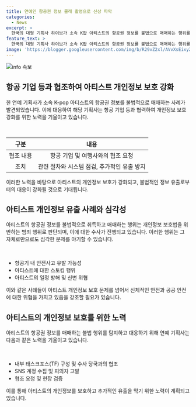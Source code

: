 ```yaml
---
title: 연예인 항공권 정보 몰래 촬영으로 신상 파악
categories:
  - News
excerpt: >
  한국의 대형 기획사 하이브가 소속 K팝 아티스트의 항공권 정보를 불법으로 매매하는 행위를 적발하고, 이를 수사 당국에 신고했다. 아티스트의 개인정보를 상품화하고 거래하는 행위에 대해 무관용 원칙으로 처리하겠다고 밝혔으며, 항공사와 여행사에 협조를 요청했다. 수익을 챙긴 피의자들을 검찰에 송치했고, 추가 조사와 사법 절차에 적극 협조할 것이라고 강조했다. 이러한 행위는 아티스트의 신변을 위협하고, 안전사고를 유발할 수 있는 매우 심각한 문제로 지적했다.
feature_text: >
  한국의 대형 기획사 하이브가 소속 K팝 아티스트의 항공권 정보를 불법으로 매매하는 행위를 적발하고, 이를 수사 당국에 신고했다. 아티스트의 개인정보를 상품화하고 거래하는 행위에 대해 무관용 원칙으로 처리하겠다고 밝혔으며, 항공사와 여행사에 협조를 요청했다. 수익을 챙긴 피의자들을 검찰에 송치했고, 추가 조사와 사법 절차에 적극 협조할 것이라고 강조했다. 이러한 행위는 아티스트의 신변을 위협하고, 안전사고를 유발할 수 있는 매우 심각한 문제로 지적했다.
image: 'https://blogger.googleusercontent.com/img/b/R29vZ2xl/AVvXsEixyZcFfHzMRdzZMjFBmAUKJYCLCGyLL1o632UiGVXcaFdKo_bkvkuCioo0uUKlGfBVcT3P84aROyZIXSBEx3Aw5nCQ3pTgDom1WDC4m8eifvWiAmWEEVb4x6G_l8C0QH225ldMjyaFvpxGEBGNO37VmDTDMHGhJPq73UglMfDca1-0aw/s1600/blogspot.png'
---
```


<p><img src="https://blogger.googleusercontent.com/img/b/R29vZ2xl/AVvXsEixyZcFfHzMRdzZMjFBmAUKJYCLCGyLL1o632UiGVXcaFdKo_bkvkuCioo0uUKlGfBVcT3P84aROyZIXSBEx3Aw5nCQ3pTgDom1WDC4m8eifvWiAmWEEVb4x6G_l8C0QH225ldMjyaFvpxGEBGNO37VmDTDMHGhJPq73UglMfDca1-0aw/s1600/blogspot.png" alt="info 속보" /></p>

<h2 data-ke-size="size26">항공 기업 등과 협조하여 아티스트 개인정보 보호 강화</h2>

<p data-ke-size="size16">한 연예 기획사가 소속 K-pop 아티스트의 항공권 정보를 불법적으로 매매하는 사례가 발견되었습니다. 이에 대응하여 해당 기획사는 항공 기업 등과 협력하여 개인정보 보호 강화를 위한 노력을 기울이고 있습니다.</p>

<p data-ke-size="size16">&nbsp;</p>

<table>
<thead>
<tr>
<th style="text-align: center;">구분</th>
<th style="text-align: center;">내용</th>
</tr>
</thead>
<tbody>
<tr>
<td style="text-align: center;">협조 내용</td>
<td style="text-align: center;">항공 기업 및 여행사와의 협조 요청</td>
</tr>
<tr>
<td style="text-align: center;">조치</td>
<td style="text-align: center;">관련 절차와 시스템 점검, 추가적인 유출 방지</td>
</tr>
</tbody>
</table>

<p data-ke-size="size16">이러한 노력을 바탕으로 아티스트의 개인정보 보호가 강화되고, 불법적인 정보 유출로부터의 대응이 강화될 것으로 기대됩니다.</p>

<h2 data-ke-size="size26">아티스트 개인정보 유출 사례와 심각성</h2>

<p data-ke-size="size16">아티스트의 항공권 정보를 불법적으로 취득하고 매매하는 행위는 개인정보 보호법을 위반하는 범죄 행위로 판단되며, 이에 대한 수사가 진행되고 있습니다. 이러한 행위는 그 자체로만으로도 심각한 문제를 야기할 수 있습니다.</p>

<p data-ke-size="size16">&nbsp;</p>

<ul>
<li>항공기 내 안전사고 유발 가능성</li>
<li>아티스트에 대한 스토킹 행위</li>
<li>아티스트의 일정 방해 및 신변 위협</li>
</ul>

<p data-ke-size="size16">이와 같은 사례들이 아티스트 개인정보 보호 문제를 넘어서 신체적인 안전과 공공 안전에 대한 위협을 가지고 있음을 강조할 필요가 있습니다.</p>

<h2 data-ke-size="size26">아티스트의 개인정보 보호를 위한 노력</h2>

<p data-ke-size="size16">아티스트의 항공권 정보를 매매하는 불법 행위를 탐지하고 대응하기 위해 연예 기획사는 다음과 같은 노력을 기울이고 있습니다.</p>

<p data-ke-size="size16">&nbsp;</p>

<ul>
<li>내부 태스크포스(TF) 구성 및 수사 당국과의 협조</li>
<li>SNS 계정 수집 및 피의자 고발</li>
<li>협조 요청 및 현장 검증</li>
</ul>

<p data-ke-size="size16">이를 통해 아티스트의 개인정보를 보호하고 추가적인 유출을 막기 위한 노력이 계획되고 있습니다.</p>

